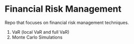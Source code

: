 # Financial Risk Management

Repo that focuses on financial risk management techniques.
1. VaR (local VaR and full VaR)
2. Monte Carlo Simulations
